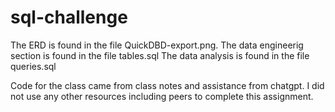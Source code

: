 # sql-challenge
The ERD is found in the file QuickDBD-export.png.
The data engineerig section is found in the file tables.sql
The data analysis is found in the file queries.sql

Code for the class came from class notes and assistance from chatgpt. I did not use any other resources including peers to complete this assignment. 
